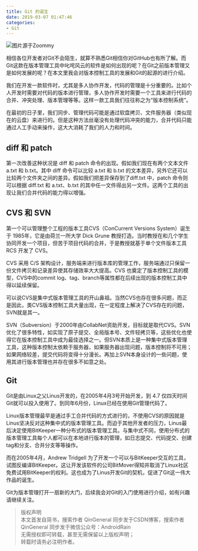 ```yaml
---
title: Git 的诞生
date: 2019-03-07 01:47:46
categories: 
- Git
---
```


![图片源于Zoommy](http://upload-images.jianshu.io/upload_images/1214187-7100cc464aab5cb6.jpg?imageMogr2/auto-orient/strip%7CimageView2/2/w/1240)

相信各位开发者对Git不会陌生，就算不熟悉Git相信你对GitHub也有所了解。而Git这款在版本管理工具中叱咤风云的软件是如何出现的呢？在Git之前版本管理又是如何发展的呢？在本文里我会对版本控制工具的发展和Git的起源的进行介绍。

我们在开发一款软件时，尤其是多人协作开发，代码的管理是十分重要的。比如个人开发时需要对代码的版本进行管理，多人协作开发时需要一个工具来进行代码的合并、冲突处理、版本管理等等。这样一款工具我们往往称之为“版本控制系统”。

在最初的日子里，我们同步、管理代码可能是通过软盘拷贝、文件服务器（类似现在的云盘）来进行的。但是这种方法丝毫没有处理代码冲突的能力，合并代码只能通过人工手动来操作，这大大消耗了我们的人力和时间。

## diff 和 patch

第一次改善这种状况是 diff 和 patch 命令的出现。假如我们现在有两个文本文件 a.txt 和 b.txt。其中 diff 命令可以比较 a.txt 和 b.txt 的文本差异，另外它还可以比较两个文件夹之间的差异。假如我们把差异保存到了diff.txt 中，patch 命令则可以根据 diff.txt 和 a.txt、b.txt 的其中任一文件得出另一文件。这两个工具的出现让我们合并代码的能力得以增强。

## CVS 和 SVN

第一个可以管理整个工程的版本工具CVS（ConCurrent Versions System）诞生于 1985年，它是由荷兰一所大学 Dick Grune 教授打造。当时教授在和几个学生协同开发一个项目，但苦于项目代码的合并，于是教授就基于单个文件版本工具 RCS 开发了 CVS。

CVS 采用 C/S 架构设计，服务端来进行版本库的管理工作，服务端通过只保留一份文件拷贝和记录差异使其存储效率大大提高。CVS 也奠定了版本控制工具的模型，CVS中的commit log、tag、branch等属性都在后续出现的版本控制工具中得以延续保留。

可以说CVS是集中式版本管理工具的开山鼻祖。当然CVS也存在很多问题，而正是因此，类CVS版本控制工具大量出现，在一定程度上解决了CVS存在的问题，SVN就是其一。

SVN（Subversion）于2000年由CollabNet资助开发，目标就是取代CVS。SVN优化了很多特性，如实现了原子提交、全局版本号、文件轻拷贝等，这些优化也使得它在版本控制工具中成为最佳选择之一。但SVN本质上是一种集中式版本管理工具，这种版本控制太依赖于服务器，如果服务器出现问题，版本控制将不可用；如果网络较差，提交代码将变得十分漫长。再加上SVN本身设计的一些问题，使用其进行版本管理也并存在很多不如意之处。

## Git

Git是由Linux之父Linus开发的，在2005年4月3号开始开发，到 4.7 仅四天时间Git就可以投入使用了。到同年6月份，Linux已经在使用Git管理代码了。

Linux版本管理最早是通过手工合并代码的方式进行的，不使用CVS的原因就是Linus坚决反对这种集中式的版本管理工具。而迫于其他开发者的压力，Linus最后决定使用BitKeeper一种分布式的版本管理工具。与集中式不同，使用分布式的版本管理工具每个人都可以在本地进行版本的管理，如日志提交、代码提交、创建tag和分支、合并分支等等操作。

而在2005年4月，Andrew Tridgell 为了开发一个可以与BitKeeper交互的工具，试图反编译BitKeeper。这让开发该软件的公司BitMover得知并取消了Linux社区免费试用BitKeeper的权利。这也成为了Linus开发Git的契机，促进了Git这一伟大作品的诞生。

Git为版本管理打开一扇新的大门，后续我会对Git的入门使用进行介绍，如有兴趣请继续关注。

>版权声明  
本文首发自简书，搜索作者 QinGeneral
同步发于CSDN博客，搜索作者 QinGeneral
同步发于微信公众号：AndroidRain  
无需授权即可转载，甚至无需保留以上版权声明；  
转载时请务必注明作者。